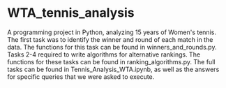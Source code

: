 # WTA_tennis_analysis

A programming project in Python, analyzing 15 years of Women's tennis. The first task was to identify the winner and round of each match in the data. The functions for this task can be found in winners_and_rounds.py. Tasks 2-4 required to write algorithms for alternative rankings. The functions for these tasks can be found in ranking_algorithms.py. The full tasks can be found in Tennis_Analysis_WTA.ipynb, as well as the answers for specific queries that we were asked to execute.
